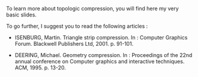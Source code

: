 To learn more about topologic compression, you will find here my very basic slides.

To go further, I suggest you to read the following articles : 

- ISENBURG, Martin. Triangle strip compression. In : Computer Graphics Forum. Blackwell Publishers Ltd, 2001. p. 91-101.

- DEERING, Michael. Geometry compression. In : Proceedings of the 22nd annual conference on Computer graphics and interactive techniques. ACM, 1995. p. 13-20.
